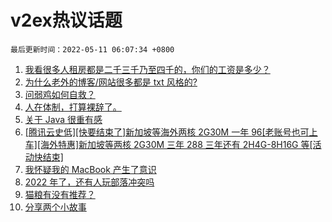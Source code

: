# v2ex热议话题

`最后更新时间：2022-05-11 06:07:34 +0800`

1. [我看很多人租房都是二千三千乃至四千的，你们的工资是多少？](https://www.v2ex.com/t/851930)
1. [为什么老外的博客/网站很多都是 txt 风格的?](https://www.v2ex.com/t/851940)
1. [问弱鸡如何自救？](https://www.v2ex.com/t/851911)
1. [人在体制，打算裸辞了。](https://www.v2ex.com/t/851995)
1. [关于 Java 很重有感](https://www.v2ex.com/t/851925)
1. [[腾讯云史低][快要结束了]新加坡等海外两核 2G30M 一年 96[老账号也可上车][海外特惠]新加坡等两核 2G30M 三年 288 三年还有 2H4G-8H16G 等[活动快结束]](https://www.v2ex.com/t/851887)
1. [我怀疑我的 MacBook 产生了意识](https://www.v2ex.com/t/851971)
1. [2022 年了，还有人玩部落冲突吗](https://www.v2ex.com/t/851881)
1. [猫粮有没有推荐？](https://www.v2ex.com/t/851888)
1. [分享两个小故事](https://www.v2ex.com/t/852007)

